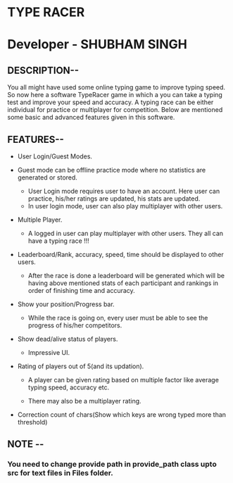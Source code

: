# TYPE RACER
# Developer - SHUBHAM SINGH
## DESCRIPTION--

  You all might have used some online typing game to improve typing speed. So now here a software 
  TypeRacer game in which a you can take a typing test and improve your speed and accuracy. A typing 
  race can be either individual for practice or multiplayer for competition. Below are mentioned some 
  basic and advanced features given in this software.

## FEATURES--
 - User Login/Guest Modes.
  - Guest mode can be offline practice mode where no statistics are
	generated or stored.
	- User Login mode requires user to have an account. Here user can
	practice, his/her ratings are updated, his stats are updated.
	- In user login mode, user can also play multiplayer with other users.
	
- Multiple Player.
	
	- A logged in user can play multiplayer with other users. They all can
	have a typing race !!!
	
- Leaderboard/Rank, accuracy, speed, time should be displayed to other users.
	
	- After the race is done a leaderboard will be generated which will be
	having above mentioned stats of each participant and rankings in order
	of finishing time and accuracy.
	
- Show your position/Progress bar.
	
	- While the race is going on, every user must be able to see the progress
	of his/her competitors.
	
- Show dead/alive status of players.
	
	- Impressive UI.
	
- Rating of players out of 5(and its updation).
	
	- A player can be given rating based on multiple factor like average
	typing speed, accuracy etc.
	
  - There may also be a multiplayer rating.
	
- Correction count of chars(Show which keys are wrong typed more than
	threshold)
	
## NOTE --
   
  ### You need to change provide path in provide_path class upto src for text files in Files folder.
